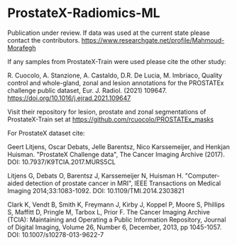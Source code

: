 # ProstateX-Radiomics-ML

Publication under review. If data was used at the current state please contact the contributors.
https://www.researchgate.net/profile/Mahmoud-Morafegh

If any samples from ProstateX-Train were used please cite the other study:

R. Cuocolo, A. Stanzione, A. Castaldo, D.R. De Lucia, M. Imbriaco, Quality control and whole-gland, zonal and lesion annotations for the PROSTATEx challenge public dataset, Eur. J. Radiol. (2021) 109647. https://doi.org/10.1016/j.ejrad.2021.109647

Visit their repository for lesion, prostate and zonal segmentations of ProstateX-Train set at https://github.com/rcuocolo/PROSTATEx_masks

For ProstateX dataset cite:

Geert Litjens, Oscar Debats, Jelle Barentsz, Nico Karssemeijer, and Henkjan Huisman. "ProstateX Challenge data", The Cancer Imaging Archive (2017). DOI: 10.7937/K9TCIA.2017.MURS5CL

Litjens G, Debats O, Barentsz J, Karssemeijer N, Huisman H. "Computer-aided detection of prostate cancer in MRI", IEEE Transactions on Medical Imaging 2014;33:1083-1092. DOI: 10.1109/TMI.2014.2303821

Clark K, Vendt B, Smith K, Freymann J, Kirby J, Koppel P, Moore S, Phillips S, Maffitt D, Pringle M, Tarbox L, Prior F. The Cancer Imaging Archive (TCIA): Maintaining and Operating a Public Information Repository, Journal of Digital Imaging, Volume 26, Number 6, December, 2013, pp 1045-1057. DOI: 10.1007/s10278-013-9622-7
